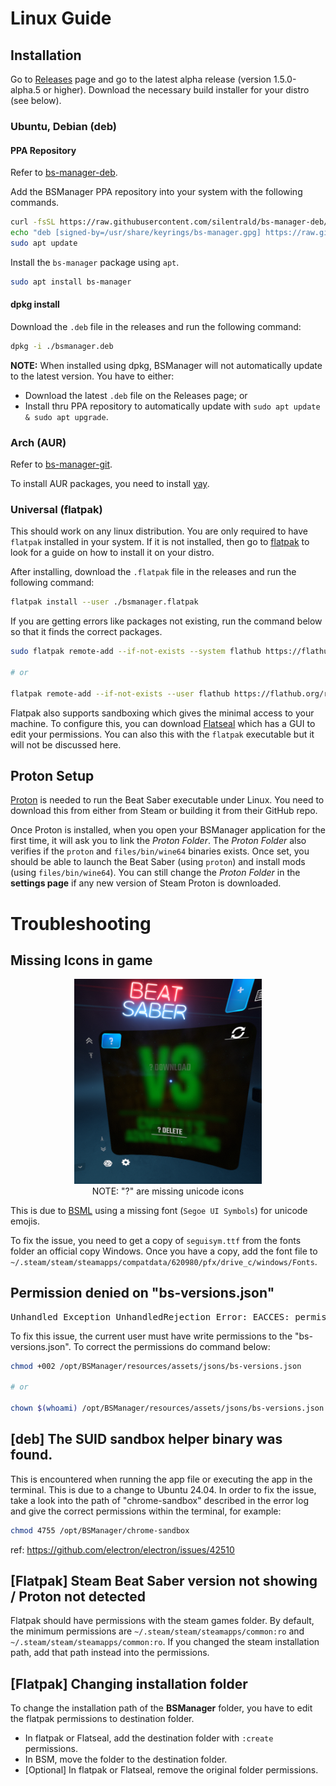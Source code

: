 # Linux Guide

## Installation

Go to [Releases](https://github.com/Zagrios/bs-manager/releases) page and go to the latest alpha release (version 1.5.0-alpha.5 or higher). Download the necessary build installer for your distro (see below).

### Ubuntu, Debian (deb)

#### PPA Repository

Refer to [bs-manager-deb](https://github.com/silentrald/bs-manager-deb).

Add the BSManager PPA repository into your system with the following commands.

```bash
curl -fsSL https://raw.githubusercontent.com/silentrald/bs-manager-deb/refs/heads/main/KEY.gpg | sudo gpg --dearmor -o /usr/share/keyrings/bs-manager.gpg
echo "deb [signed-by=/usr/share/keyrings/bs-manager.gpg] https://raw.githubusercontent.com/silentrald/bs-manager-deb/refs/heads/main ./" | sudo tee /etc/apt/sources.list.d/bs-manager.list
sudo apt update
```

Install the `bs-manager` package using `apt`.
```bash
sudo apt install bs-manager
```

#### dpkg install

Download the `.deb` file in the releases and run the following command:
```bash
dpkg -i ./bsmanager.deb
```

**NOTE:** When installed using dpkg, BSManager will not automatically update to the latest version. You have to either:
* Download the latest `.deb` file on the Releases page; or
* Install thru PPA repository to automatically update with `sudo apt update & sudo apt upgrade`.

### Arch (AUR)

Refer to [bs-manager-git](https://aur.archlinux.org/packages/bs-manager-git).

To install AUR packages, you need to install [yay](https://github.com/Jguer/yay).

### Universal (flatpak)

This should work on any linux distribution. You are only required to have `flatpak` installed in your system. If it is not installed, then go to [flatpak](https://flatpak.org/setup/) to look for a guide on how to install it on your distro.

After installing, download the `.flatpak` file in the releases and run the following command:

```bash
flatpak install --user ./bsmanager.flatpak
```

If you are getting errors like packages not existing, run the command below so that it finds the correct packages.

```bash
sudo flatpak remote-add --if-not-exists --system flathub https://flathub.org/repo/flathub.flatpakrepo

# or

flatpak remote-add --if-not-exists --user flathub https://flathub.org/repo/flathub.flatpakrepo
```

Flatpak also supports sandboxing which gives the minimal access to your machine. To configure this, you can download [Flatseal](https://flathub.org/apps/com.github.tchx84.Flatseal) which has a GUI to edit your permissions. You can also this with the `flatpak` executable but it will not be discussed here.

## Proton Setup

[Proton](https://github.com/ValveSoftware/Proton) is needed to run the Beat Saber executable under Linux. You need to download this from either from Steam or building it from their GitHub repo.

Once Proton is installed, when you open your BSManager application for the first time, it will ask you to link the _Proton Folder_. The _Proton Folder_ also verifies if the `proton` and `files/bin/wine64` binaries exists. Once set, you should be able to launch the Beat Saber (using `proton`) and install mods (using `files/bin/wine64`). You can still change the _Proton Folder_ in the **settings page** if any new version of Steam Proton is downloaded.

# Troubleshooting

## Missing Icons in game

<p align="center">
    <img src="../assets/linux-missing-icons.png" alt="Linux Missing Icons" width="300"/>
    <br>
    NOTE: "?" are missing unicode icons
</p>

This is due to [BSML](https://github.com/monkeymanboy/BeatSaberMarkupLanguage) using a missing font (`Segoe UI Symbols`) for unicode emojis.

To fix the issue, you need to get a copy of `seguisym.ttf` from the fonts folder an official copy Windows. Once you have a copy, add the font file to `~/.steam/steam/steamapps/compatdata/620980/pfx/drive_c/windows/Fonts`.

## Permission denied on "bs-versions.json"

<pre>
Unhandled Exception UnhandledRejection Error: EACCES: permission denied, open '/opt/BSManager/resources/assets/jsons/bs-versions.json'
</pre>

To fix this issue, the current user must have write permissions to the "bs-versions.json". To correct the permissions do command below:

```bash
chmod +002 /opt/BSManager/resources/assets/jsons/bs-versions.json

# or

chown $(whoami) /opt/BSManager/resources/assets/jsons/bs-versions.json
```

## [deb] The SUID sandbox helper binary was found.

This is encountered when running the app file or executing the app in the terminal. This is due to a change to Ubuntu 24.04. In order to fix the issue, take a look into the path of "chrome-sandbox" described in the error log and give the correct permissions within the terminal, for example:

```bash
chmod 4755 /opt/BSManager/chrome-sandbox
```

ref: https://github.com/electron/electron/issues/42510

## [Flatpak] Steam Beat Saber version not showing / Proton not detected

Flatpak should have permissions with the steam games folder. By default, the minimum permissions are `~/.steam/steam/steamapps/common:ro` and `~/.steam/steam/steamapps/common:ro`. If you changed the steam installation path, add that path instead into the permissions.

## [Flatpak] Changing installation folder

To change the installation path of the **BSManager** folder, you have to edit the flatpak permissions to destination folder.
- In flatpak or Flatseal, add the destination folder with `:create` permissions.
- In BSM, move the folder to the destination folder.
- [Optional] In flatpak or Flatseal, remove the original folder permissions.


